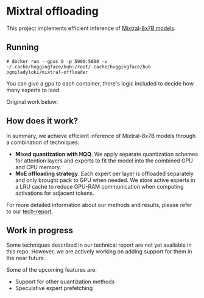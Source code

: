 # Mixtral offloading

This project implements efficient inference of [Mixtral-8x7B models](https://mistral.ai/news/mixtral-of-experts/).

## Running

```
# docker run --gpus 0 -p 5000:5000 -v ~/.cache/huggingface/hub:/root/.cache/huggingface/hub ogmiladyloki/mixtral-offloader
```

You can give a gpu to each container, there's logic included to decide how many experts to load

Original work below: 


## How does it work?

In summary, we achieve efficient inference of Mixtral-8x7B models through a combination of techniques:

* **Mixed quantization with HQQ**. We apply separate quantization schemes for attention layers and experts to fit the model into the combined GPU and CPU memory.
* **MoE offloading strategy**. Each expert per layer is offloaded separately and only brought pack to GPU when needed. We store active experts in a LRU cache to reduce GPU-RAM communication when computing activations for adjacent tokens.

For more detailed information about our methods and results, please refer to our [tech-report](https://arxiv.org/abs/2312.17238).



## Work in progress

Some techniques described in our technical report are not yet available in this repo. However, we are actively working on adding support for them in the near future.

Some of the upcoming features are:
* Support for other quantization methods
* Speculative expert prefetching
